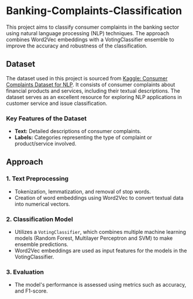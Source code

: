 # Banking-Complaints-Classification

This project aims to classify consumer complaints in the banking sector using natural language processing (NLP) techniques. The approach combines Word2Vec embeddings with a VotingClassifier ensemble to improve the accuracy and robustness of the classification.

## Dataset

The dataset used in this project is sourced from [Kaggle: Consumer Complaints Dataset for NLP](https://www.kaggle.com/datasets/shashwatwork/consume-complaints-dataset-fo-nlp). It consists of consumer complaints about financial products and services, including their textual descriptions. The dataset serves as an excellent resource for exploring NLP applications in customer service and issue classification.

### Key Features of the Dataset

- **Text:** Detailed descriptions of consumer complaints.
- **Labels:** Categories representing the type of complaint or product/service involved.

## Approach

### 1. Text Preprocessing
- Tokenization, lemmatization, and removal of stop words.
- Creation of word embeddings using Word2Vec to convert textual data into numerical vectors.

### 2. Classification Model
- Utilizes a `VotingClassifier`, which combines multiple machine learning models (Random Forest, Multilayer Perceptron and SVM) to make ensemble predictions.
- Word2Vec embeddings are used as input features for the models in the VotingClassifier.

### 3. Evaluation
- The model's performance is assessed using metrics such as accuracy, and F1-score.
